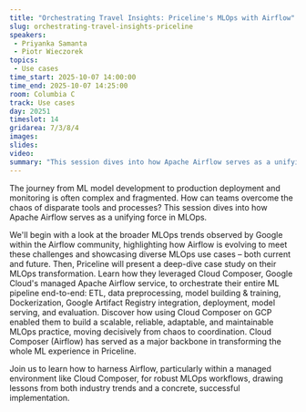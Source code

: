 ```yaml
---
title: "Orchestrating Travel Insights: Priceline's MLOps with Airflow"
slug: orchestrating-travel-insights-priceline
speakers:
 - Priyanka Samanta
 - Piotr Wieczorek
topics:
 - Use cases
time_start: 2025-10-07 14:00:00
time_end: 2025-10-07 14:25:00
room: Columbia C
track: Use cases
day: 20251
timeslot: 14
gridarea: 7/3/8/4
images: 
slides:
video:
summary: "This session dives into how Apache Airflow serves as a unifying force in MLOps. We will start by analyzing the broader MLOps trends and how Airflow is evolving to meet these challenges and then we will share a case study of the MLOps transformation at Priceline."
---
```


The journey from ML model development to production deployment and monitoring is often complex and fragmented. How can teams overcome the chaos of disparate tools and processes? This session dives into how Apache Airflow serves as a unifying force in MLOps.

We'll begin with a look at the broader MLOps trends observed by Google within the Airflow community, highlighting how Airflow is evolving to meet these challenges and showcasing diverse MLOps use cases – both current and future.
Then, Priceline will present a deep-dive case study on their MLOps transformation. Learn how they leveraged Cloud Composer, Google Cloud's managed Apache Airflow service, to orchestrate their entire ML pipeline end-to-end: ETL, data preprocessing, model building & training, Dockerization, Google Artifact Registry integration, deployment, model serving, and evaluation. Discover how using Cloud Composer on GCP enabled them to build a scalable, reliable, adaptable, and maintainable MLOps practice, moving decisively from chaos to coordination. Cloud Composer (Airflow) has served as a major backbone in transforming the whole ML experience in Priceline.

Join us to learn how to harness Airflow, particularly within a managed environment like Cloud Composer, for robust MLOps workflows, drawing lessons from both industry trends and a concrete, successful implementation.